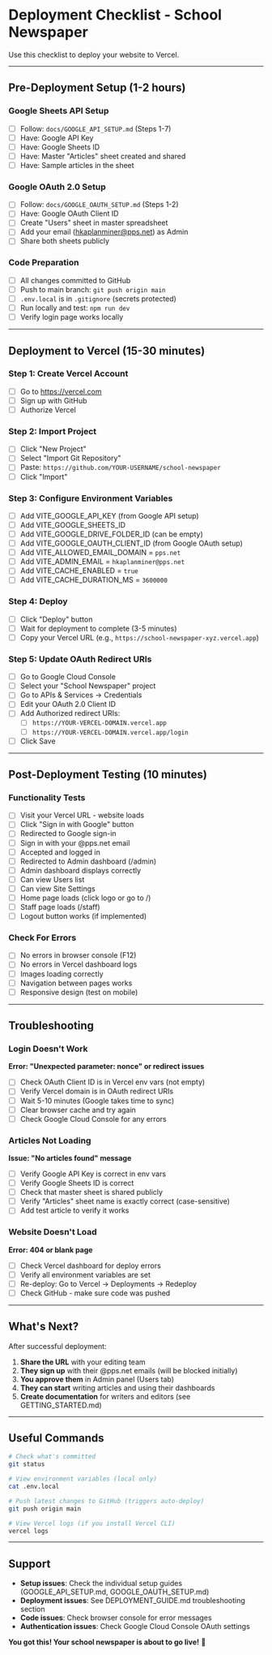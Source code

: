 # Deployment Checklist - School Newspaper

Use this checklist to deploy your website to Vercel.

---

## Pre-Deployment Setup (1-2 hours)

### Google Sheets API Setup
- [ ] Follow: `docs/GOOGLE_API_SETUP.md` (Steps 1-7)
- [ ] Have: Google API Key
- [ ] Have: Google Sheets ID
- [ ] Have: Master "Articles" sheet created and shared
- [ ] Have: Sample articles in the sheet

### Google OAuth 2.0 Setup
- [ ] Follow: `docs/GOOGLE_OAUTH_SETUP.md` (Steps 1-2)
- [ ] Have: Google OAuth Client ID
- [ ] Create "Users" sheet in master spreadsheet
- [ ] Add your email (hkaplanminer@pps.net) as Admin
- [ ] Share both sheets publicly

### Code Preparation
- [ ] All changes committed to GitHub
- [ ] Push to main branch: `git push origin main`
- [ ] `.env.local` is in `.gitignore` (secrets protected)
- [ ] Run locally and test: `npm run dev`
- [ ] Verify login page works locally

---

## Deployment to Vercel (15-30 minutes)

### Step 1: Create Vercel Account
- [ ] Go to https://vercel.com
- [ ] Sign up with GitHub
- [ ] Authorize Vercel

### Step 2: Import Project
- [ ] Click "New Project"
- [ ] Select "Import Git Repository"
- [ ] Paste: `https://github.com/YOUR-USERNAME/school-newspaper`
- [ ] Click "Import"

### Step 3: Configure Environment Variables
- [ ] Add VITE_GOOGLE_API_KEY (from Google API setup)
- [ ] Add VITE_GOOGLE_SHEETS_ID
- [ ] Add VITE_GOOGLE_DRIVE_FOLDER_ID (can be empty)
- [ ] Add VITE_GOOGLE_OAUTH_CLIENT_ID (from Google OAuth setup)
- [ ] Add VITE_ALLOWED_EMAIL_DOMAIN = `pps.net`
- [ ] Add VITE_ADMIN_EMAIL = `hkaplanminer@pps.net`
- [ ] Add VITE_CACHE_ENABLED = `true`
- [ ] Add VITE_CACHE_DURATION_MS = `3600000`

### Step 4: Deploy
- [ ] Click "Deploy" button
- [ ] Wait for deployment to complete (3-5 minutes)
- [ ] Copy your Vercel URL (e.g., `https://school-newspaper-xyz.vercel.app`)

### Step 5: Update OAuth Redirect URIs
- [ ] Go to Google Cloud Console
- [ ] Select your "School Newspaper" project
- [ ] Go to APIs & Services → Credentials
- [ ] Edit your OAuth 2.0 Client ID
- [ ] Add Authorized redirect URIs:
  - [ ] `https://YOUR-VERCEL-DOMAIN.vercel.app`
  - [ ] `https://YOUR-VERCEL-DOMAIN.vercel.app/login`
- [ ] Click Save

---

## Post-Deployment Testing (10 minutes)

### Functionality Tests
- [ ] Visit your Vercel URL - website loads
- [ ] Click "Sign in with Google" button
- [ ] Redirected to Google sign-in
- [ ] Sign in with your @pps.net email
- [ ] Accepted and logged in
- [ ] Redirected to Admin dashboard (/admin)
- [ ] Admin dashboard displays correctly
- [ ] Can view Users list
- [ ] Can view Site Settings
- [ ] Home page loads (click logo or go to /)
- [ ] Staff page loads (/staff)
- [ ] Logout button works (if implemented)

### Check For Errors
- [ ] No errors in browser console (F12)
- [ ] No errors in Vercel dashboard logs
- [ ] Images loading correctly
- [ ] Navigation between pages works
- [ ] Responsive design (test on mobile)

---

## Troubleshooting

### Login Doesn't Work
**Error: "Unexpected parameter: nonce" or redirect issues**
- [ ] Check OAuth Client ID is in Vercel env vars (not empty)
- [ ] Verify Vercel domain is in OAuth redirect URIs
- [ ] Wait 5-10 minutes (Google takes time to sync)
- [ ] Clear browser cache and try again
- [ ] Check Google Cloud Console for any errors

### Articles Not Loading
**Issue: "No articles found" message**
- [ ] Verify Google API Key is correct in env vars
- [ ] Verify Google Sheets ID is correct
- [ ] Check that master sheet is shared publicly
- [ ] Verify "Articles" sheet name is exactly correct (case-sensitive)
- [ ] Add test article to verify it works

### Website Doesn't Load
**Error: 404 or blank page**
- [ ] Check Vercel dashboard for deploy errors
- [ ] Verify all environment variables are set
- [ ] Re-deploy: Go to Vercel → Deployments → Redeploy
- [ ] Check GitHub - make sure code was pushed

---

## What's Next?

After successful deployment:

1. **Share the URL** with your editing team
2. **They sign up** with their @pps.net emails (will be blocked initially)
3. **You approve them** in Admin panel (Users tab)
4. **They can start** writing articles and using their dashboards
5. **Create documentation** for writers and editors (see GETTING_STARTED.md)

---

## Useful Commands

```bash
# Check what's committed
git status

# View environment variables (local only)
cat .env.local

# Push latest changes to GitHub (triggers auto-deploy)
git push origin main

# View Vercel logs (if you install Vercel CLI)
vercel logs
```

---

## Support

- **Setup issues**: Check the individual setup guides (GOOGLE_API_SETUP.md, GOOGLE_OAUTH_SETUP.md)
- **Deployment issues**: See DEPLOYMENT_GUIDE.md troubleshooting section
- **Code issues**: Check browser console for error messages
- **Authentication issues**: Check Google Cloud Console OAuth settings

**You got this! Your school newspaper is about to go live!** 🚀
